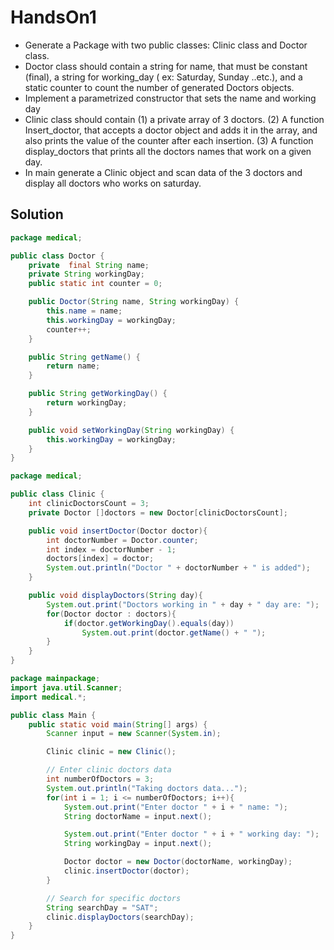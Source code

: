 # HandsOn1
- Generate a Package with two public classes: Clinic class and Doctor class.
- Doctor class should contain a string for name, that must be constant (final), a string for working_day ( ex: Saturday, Sunday ..etc.), and a static counter to count the number of generated Doctors objects.
- Implement a parametrized constructor that sets the name and working day
- Clinic class should contain (1) a private array of 3 doctors. (2) A function Insert_doctor, that accepts a doctor object and adds it in the array, and also prints the value of the counter after each insertion. (3) A function display_doctors that prints all the doctors names that work on a given day.
- In main generate a Clinic object and scan data of the 3 doctors and display all doctors who works on saturday.

## Solution
```java
package medical;

public class Doctor {
    private  final String name;
    private String workingDay;
    public static int counter = 0;

    public Doctor(String name, String workingDay) {
        this.name = name;
        this.workingDay = workingDay;
        counter++;
    }

    public String getName() {
        return name;
    }

    public String getWorkingDay() {
        return workingDay;
    }

    public void setWorkingDay(String workingDay) {
        this.workingDay = workingDay;
    }
}
```

```java
package medical;

public class Clinic {
    int clinicDoctorsCount = 3;
    private Doctor []doctors = new Doctor[clinicDoctorsCount];

    public void insertDoctor(Doctor doctor){
        int doctorNumber = Doctor.counter;
        int index = doctorNumber - 1;
        doctors[index] = doctor;
        System.out.println("Doctor " + doctorNumber + " is added");
    }

    public void displayDoctors(String day){
        System.out.print("Doctors working in " + day + " day are: ");
        for(Doctor doctor : doctors){
            if(doctor.getWorkingDay().equals(day))
                System.out.print(doctor.getName() + " ");
        }
    }
}
```

```java
package mainpackage;
import java.util.Scanner;
import medical.*;

public class Main {
    public static void main(String[] args) {
        Scanner input = new Scanner(System.in);

        Clinic clinic = new Clinic();

        // Enter clinic doctors data
        int numberOfDoctors = 3;
        System.out.println("Taking doctors data...");
        for(int i = 1; i <= numberOfDoctors; i++){
            System.out.print("Enter doctor " + i + " name: ");
            String doctorName = input.next();

            System.out.print("Enter doctor " + i + " working day: ");
            String workingDay = input.next();

            Doctor doctor = new Doctor(doctorName, workingDay);
            clinic.insertDoctor(doctor);
        }

        // Search for specific doctors
        String searchDay = "SAT";
        clinic.displayDoctors(searchDay);
    }
}
```
